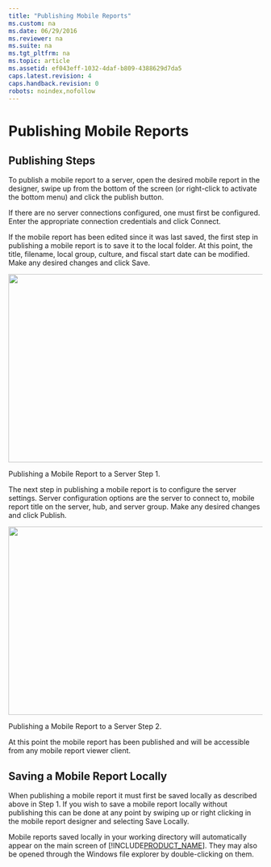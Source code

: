 ```yaml
---
title: "Publishing Mobile Reports"
ms.custom: na
ms.date: 06/29/2016
ms.reviewer: na
ms.suite: na
ms.tgt_pltfrm: na
ms.topic: article
ms.assetid: ef043eff-1032-4daf-b809-4388629d7da5
caps.latest.revision: 4
caps.handback.revision: 0
robots: noindex,nofollow
---
```

# Publishing Mobile Reports
## Publishing Steps   
  
To publish a mobile report to a server, open the desired mobile report in the designer, swipe up from the bottom of the screen (or right-click to activate the bottom menu) and click the publish button.  
  
If there are no server connections configured, one must first be configured. Enter the appropriate connection credentials and click Connect.  
  
If the mobile report has been edited since it was last saved, the first step in publishing a mobile report is to save it to the local folder. At this point, the title, filename, local group, culture, and fiscal start date can be modified. Make any desired changes and click Save.  
  
<div class="image">  
  <img src="images/saving_and_publishing_dashboards_screen01.png" width="800" height="373" />  
  <p>Publishing a Mobile Report to a Server Step 1.</p>  
</div>  
  
The next step in publishing a mobile report is to configure the server settings. Server configuration options are the server to connect to, mobile report title on the server, hub, and server group. Make any desired changes and click Publish.  
  
<div class="image">  
  <img src="images/saving_and_publishing_dashboards_screen02.png" width="800" height="373" />  
  <p>Publishing a Mobile Report to a Server Step 2.</p>  
</div>  
  
At this point the mobile report has been published and will be accessible from any mobile report viewer client.  
  
## Saving a Mobile Report Locally  
  
When publishing a mobile report it must first be saved locally as described above in Step 1. If you wish to save a mobile report locally without publishing this can be done at any point by swiping up or right clicking in the mobile report designer and selecting Save Locally.  
  
Mobile reports saved locally in your working directory will automatically appear on the main screen of [!INCLUDE[PRODUCT_NAME](../../Topics/TopicNameNotContainA/tokens/PRODUCT_NAME.md)]. They may also be opened through the Windows file explorer by double-clicking on them.  
